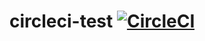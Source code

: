 # circleci-test [![CircleCI](https://circleci.com/gh/bobclarke/circleci-test.svg?style=svg)](https://circleci.com/gh/bobclarke/circleci-test)